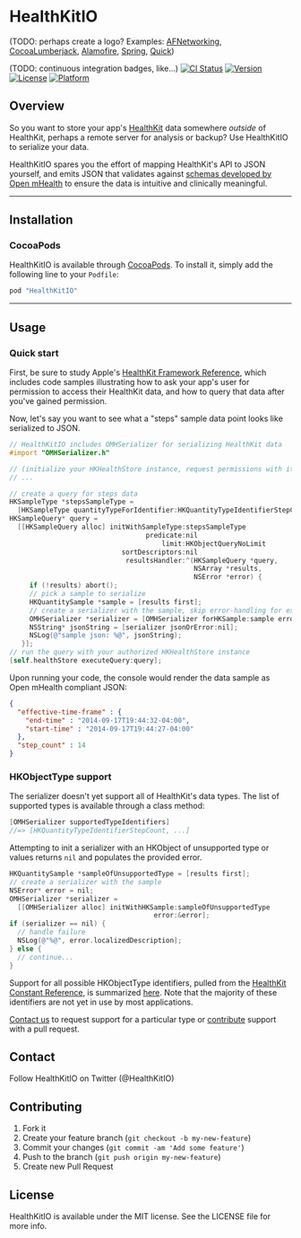 # HealthKitIO

(TODO: perhaps create a logo? Examples:
[AFNetworking](https://github.com/AFNetworking/AFNetworking),
[CocoaLumberjack](https://github.com/CocoaLumberjack/CocoaLumberjack),
[Alamofire](https://github.com/Alamofire/Alamofire),
[Spring](https://github.com/MengTo/Spring),
[Quick](https://github.com/Quick/Quick))

(TODO: continuous integration badges, like...)
[![CI Status](http://img.shields.io/travis/openmhealth/HealthKitIO.svg?style=flat)](https://travis-ci.org/openmhealth/HealthKitIO)
[![Version](https://img.shields.io/cocoapods/v/HealthKitIO.svg?style=flat)](http://cocoapods.org/pods/HealthKitIO)
[![License](https://img.shields.io/cocoapods/l/HealthKitIO.svg?style=flat)](http://cocoapods.org/pods/HealthKitIO)
[![Platform](https://img.shields.io/cocoapods/p/HealthKitIO.svg?style=flat)](http://cocoapods.org/pods/HealthKitIO)


## Overview

So you want to store your app's [HealthKit](https://developer.apple.com/healthkit/) data somewhere *outside* of HealthKit, perhaps a remote server for analysis or backup? Use HealthKitIO to serialize your data.

HealthKitIO spares you the effort of mapping HealthKit's API to JSON yourself,
and emits JSON that validates against [schemas developed by Open mHealth](http://www.openmhealth.org/developers/schemas/) to ensure the data is intuitive and clinically meaningful.


***

## Installation

### CocoaPods

HealthKitIO is available through [CocoaPods](http://cocoapods.org). To install
it, simply add the following line to your `Podfile`:

```ruby
pod "HealthKitIO"
```

***

## Usage

### Quick start

First, be sure to study Apple's [HealthKit Framework Reference](https://developer.apple.com/library/ios/documentation/HealthKit/Reference/HealthKit_Framework), which includes code samples illustrating how to ask your app's user for permission to access their HealthKit data, and how to query that data after you've gained permission.

Now, let's say you want to see what a "steps" sample data point looks like serialized to JSON.

```objective-c
// HealthKitIO includes OMHSerializer for serializing HealthKit data
#import "OMHSerializer.h"

// (initialize your HKHealthStore instance, request permissions with it)
// ...

// create a query for steps data
HKSampleType *stepsSampleType =
  [HKSampleType quantityTypeForIdentifier:HKQuantityTypeIdentifierStepCount];
HKSampleQuery* query =
  [[HKSampleQuery alloc] initWithSampleType:stepsSampleType
                                  predicate:nil
                                      limit:HKObjectQueryNoLimit
                            sortDescriptors:nil
                             resultsHandler:^(HKSampleQuery *query,
                                              NSArray *results,
                                              NSError *error) {
     if (!results) abort();
     // pick a sample to serialize
     HKQuantitySample *sample = [results first];
     // create a serializer with the sample, skip error-handling for example
     OMHSerializer *serializer = [OMHSerializer forHKSample:sample error:nil];
     NSString* jsonString = [serializer jsonOrError:nil];
     NSLog(@"sample json: %@", jsonString);
   }];
// run the query with your authorized HKHealthStore instance
[self.healthStore executeQuery:query];
```

Upon running your code, the console would render the data sample as Open mHealth compliant JSON:

```json
{
  "effective-time-frame" : {
    "end-time" : "2014-09-17T19:44:32-04:00",
    "start-time" : "2014-09-17T19:44:27-04:00"
  },
  "step_count" : 14
}
```

### HKObjectType support

The serializer doesn't yet support all of HealthKit's data types. The list of supported types is available through a class method:

```objective-c
[OMHSerializer supportedTypeIdentifiers]
//=> [HKQuantityTypeIdentifierStepCount, ...]
```

Attempting to init a serializer with an HKObject of unsupported type or values
returns `nil` and populates the provided error.

```objective-c
HKQuantitySample *sampleOfUnsupportedType = [results first];
// create a serializer with the sample
NSError* error = nil;
OMHSerializer *serializer =
  [[OMHSerializer alloc] initWithHKSample:sampleOfUnsupportedType
                                    error:&error];
if (serializer == nil) {
  // handle failure
  NSLog(@"%@", error.localizedDescription];
} else {
  // continue...
}
```

Support for all possible HKObjectType identifiers, pulled from
the [HealthKit Constant Reference](https://developer.apple.com/library/ios/documentation/HealthKit/Reference/HealthKit_Constants/index.html#//apple_ref/doc/constant_group/Body_Measurements),
is summarized [here](../doc/hkobject_type_coverage.md). Note that the majority
of these identifiers are not yet in use by most applications.

[Contact us](#contact) to request support for a particular type or
[contribute](#contributing) support with a pull request.


## Contact

Follow HealthKitIO on Twitter (@HealthKitIO)


## Contributing

1. Fork it
2. Create your feature branch (`git checkout -b my-new-feature`)
3. Commit your changes (`git commit -am 'Add some feature'`)
4. Push to the branch (`git push origin my-new-feature`)
5. Create new Pull Request


## License

HealthKitIO is available under the MIT license. See the LICENSE file for more info.

